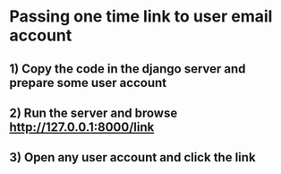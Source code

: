# Passing one time link to user email account

## 1) Copy the code in the django server and prepare some user account

## 2) Run the server and browse http://127.0.0.1:8000/link

## 3) Open any user account and click the link
